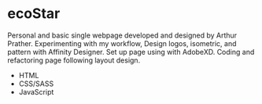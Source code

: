 # ecoStar

Personal and basic single webpage developed and designed  by Arthur Prather.  Experimenting with my workflow,  Design logos, isometric, and pattern with Affinity Designer. Set up page using with AdobeXD. Coding and refactoring page following layout design. 

- HTML
- CSS/SASS
- JavaScript